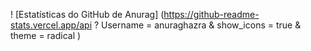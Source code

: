 ! [Estatísticas do GitHub de Anurag] (https://github-readme-stats.vercel.app/api ? Username = anuraghazra & show_icons = true & theme = radical )
